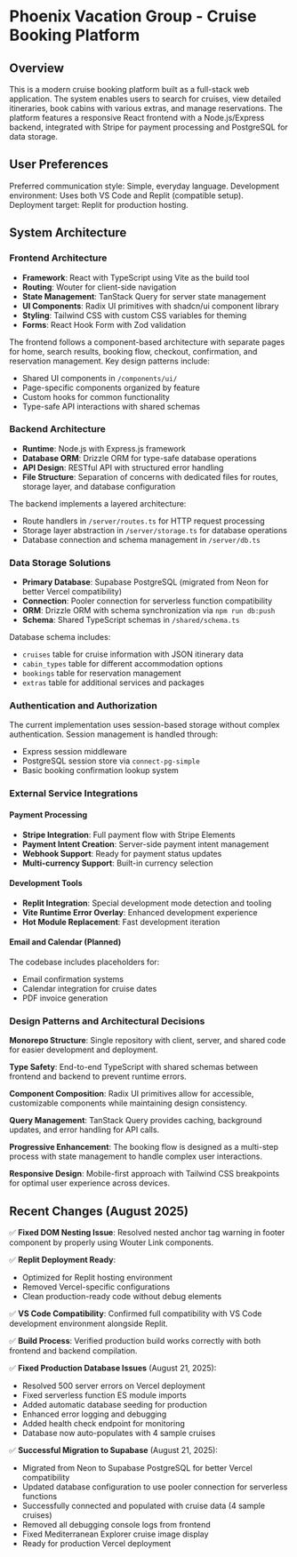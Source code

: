 # Phoenix Vacation Group - Cruise Booking Platform

## Overview

This is a modern cruise booking platform built as a full-stack web application. The system enables users to search for cruises, view detailed itineraries, book cabins with various extras, and manage reservations. The platform features a responsive React frontend with a Node.js/Express backend, integrated with Stripe for payment processing and PostgreSQL for data storage.

## User Preferences

Preferred communication style: Simple, everyday language.
Development environment: Uses both VS Code and Replit (compatible setup).
Deployment target: Replit for production hosting.

## System Architecture

### Frontend Architecture
- **Framework**: React with TypeScript using Vite as the build tool
- **Routing**: Wouter for client-side navigation
- **State Management**: TanStack Query for server state management
- **UI Components**: Radix UI primitives with shadcn/ui component library
- **Styling**: Tailwind CSS with custom CSS variables for theming
- **Forms**: React Hook Form with Zod validation

The frontend follows a component-based architecture with separate pages for home, search results, booking flow, checkout, confirmation, and reservation management. Key design patterns include:
- Shared UI components in `/components/ui/`
- Page-specific components organized by feature
- Custom hooks for common functionality
- Type-safe API interactions with shared schemas

### Backend Architecture
- **Runtime**: Node.js with Express.js framework
- **Database ORM**: Drizzle ORM for type-safe database operations
- **API Design**: RESTful API with structured error handling
- **File Structure**: Separation of concerns with dedicated files for routes, storage layer, and database configuration

The backend implements a layered architecture:
- Route handlers in `/server/routes.ts` for HTTP request processing
- Storage layer abstraction in `/server/storage.ts` for database operations
- Database connection and schema management in `/server/db.ts`

### Data Storage Solutions
- **Primary Database**: Supabase PostgreSQL (migrated from Neon for better Vercel compatibility)
- **Connection**: Pooler connection for serverless function compatibility
- **ORM**: Drizzle ORM with schema synchronization via `npm run db:push`
- **Schema**: Shared TypeScript schemas in `/shared/schema.ts`

Database schema includes:
- `cruises` table for cruise information with JSON itinerary data
- `cabin_types` table for different accommodation options
- `bookings` table for reservation management
- `extras` table for additional services and packages

### Authentication and Authorization
The current implementation uses session-based storage without complex authentication. Session management is handled through:
- Express session middleware
- PostgreSQL session store via `connect-pg-simple`
- Basic booking confirmation lookup system

### External Service Integrations

#### Payment Processing
- **Stripe Integration**: Full payment flow with Stripe Elements
- **Payment Intent Creation**: Server-side payment intent management
- **Webhook Support**: Ready for payment status updates
- **Multi-currency Support**: Built-in currency selection

#### Development Tools
- **Replit Integration**: Special development mode detection and tooling
- **Vite Runtime Error Overlay**: Enhanced development experience
- **Hot Module Replacement**: Fast development iteration

#### Email and Calendar (Planned)
The codebase includes placeholders for:
- Email confirmation systems
- Calendar integration for cruise dates
- PDF invoice generation

### Design Patterns and Architectural Decisions

**Monorepo Structure**: Single repository with client, server, and shared code for easier development and deployment.

**Type Safety**: End-to-end TypeScript with shared schemas between frontend and backend to prevent runtime errors.

**Component Composition**: Radix UI primitives allow for accessible, customizable components while maintaining design consistency.

**Query Management**: TanStack Query provides caching, background updates, and error handling for API calls.

**Progressive Enhancement**: The booking flow is designed as a multi-step process with state management to handle complex user interactions.

**Responsive Design**: Mobile-first approach with Tailwind CSS breakpoints for optimal user experience across devices.

## Recent Changes (August 2025)

✅ **Fixed DOM Nesting Issue**: Resolved nested anchor tag warning in footer component by properly using Wouter Link components.

✅ **Replit Deployment Ready**: 
- Optimized for Replit hosting environment
- Removed Vercel-specific configurations
- Clean production-ready code without debug elements

✅ **VS Code Compatibility**: Confirmed full compatibility with VS Code development environment alongside Replit.

✅ **Build Process**: Verified production build works correctly with both frontend and backend compilation.

✅ **Fixed Production Database Issues** (August 21, 2025):
- Resolved 500 server errors on Vercel deployment
- Fixed serverless function ES module imports
- Added automatic database seeding for production
- Enhanced error logging and debugging
- Added health check endpoint for monitoring
- Database now auto-populates with 4 sample cruises

✅ **Successful Migration to Supabase** (August 21, 2025):
- Migrated from Neon to Supabase PostgreSQL for better Vercel compatibility
- Updated database configuration to use pooler connection for serverless functions
- Successfully connected and populated with cruise data (4 sample cruises)
- Removed all debugging console logs from frontend
- Fixed Mediterranean Explorer cruise image display
- Ready for production Vercel deployment